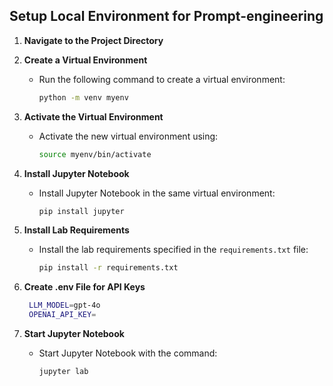 ## Setup Local Environment for Prompt-engineering

1. **Navigate to the Project Directory**

2. **Create a Virtual Environment**
   - Run the following command to create a virtual environment:
     ```sh
     python -m venv myenv
     ```

3. **Activate the Virtual Environment**
   - Activate the new virtual environment using:
     ```sh
     source myenv/bin/activate
     ```

4. **Install Jupyter Notebook**
   - Install Jupyter Notebook in the same virtual environment:
     ```sh
     pip install jupyter
     ```

5. **Install Lab Requirements**
   - Install the lab requirements specified in the `requirements.txt` file:
     ```sh
     pip install -r requirements.txt
     ```

6. **Create .env File for API Keys**
    ```sh
     LLM_MODEL=gpt-4o
     OPENAI_API_KEY=
     ```

9. **Start Jupyter Notebook**
   - Start Jupyter Notebook with the command:
     ```sh
     jupyter lab
     ```


